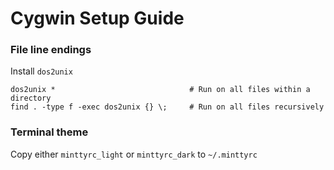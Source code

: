 # Cygwin Setup Guide

### File line endings
Install `dos2unix`

```
dos2unix *                              # Run on all files within a directory
find . -type f -exec dos2unix {} \;     # Run on all files recursively
```

### Terminal theme

Copy either `minttyrc_light` or `minttyrc_dark` to `~/.minttyrc`
